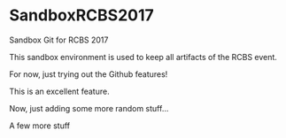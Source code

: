 # SandboxRCBS2017
Sandbox Git for RCBS 2017

This sandbox environment is used to keep all artifacts of the RCBS event.

For now, just trying out the Github features!

This is an excellent feature.

Now, just adding some more random stuff...

A few more stuff